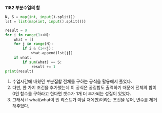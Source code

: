 __1182 부분수열의 합__

```python
N, S = map(int, input().split())
lst = list(map(int, input().split()))

result = 0
for i in range(1<<N):
    what = []
    for j in range(N):
        if i & (1<<j):
            what.append(lst[j])
    if what:
        if sum(what) == S:
            result += 1
print(result)
```

1. 수업시간에 배웠던 부분집합 전체를 구하는 공식을 활용해서 풀었다.
2. 다만, 한 가지 조건을 추가했는데 이 공식은 공집합도 출력하기 때문에 전체의 합이 0인 함수를 구하라고 한다면 갯수가 1개 더 추가되는 성질이 있었다.
3. 그래서 if what(what이 빈 리스트가 아닐 때에만)이라는 조건을 넣어, 변수를 제거해주었다.